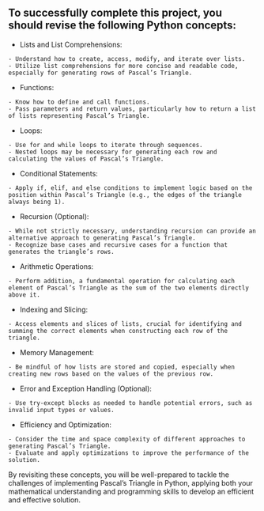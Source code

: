 ## To successfully complete this project, you should revise the following Python concepts:

* Lists and List Comprehensions:
```
- Understand how to create, access, modify, and iterate over lists.
- Utilize list comprehensions for more concise and readable code, especially for generating rows of Pascal’s Triangle.
```
* Functions:
```
- Know how to define and call functions.
- Pass parameters and return values, particularly how to return a list of lists representing Pascal’s Triangle.
```
* Loops:
```
- Use for and while loops to iterate through sequences.
- Nested loops may be necessary for generating each row and calculating the values of Pascal’s Triangle.
```
* Conditional Statements:
```
- Apply if, elif, and else conditions to implement logic based on the position within Pascal’s Triangle (e.g., the edges of the triangle always being 1).
```
* Recursion (Optional):
```
- While not strictly necessary, understanding recursion can provide an alternative approach to generating Pascal’s Triangle.
- Recognize base cases and recursive cases for a function that generates the triangle’s rows.
```
* Arithmetic Operations:
```
- Perform addition, a fundamental operation for calculating each element of Pascal’s Triangle as the sum of the two elements directly above it.
```
* Indexing and Slicing:
```
- Access elements and slices of lists, crucial for identifying and summing the correct elements when constructing each row of the triangle.
```
* Memory Management:
```
- Be mindful of how lists are stored and copied, especially when creating new rows based on the values of the previous row.
```
* Error and Exception Handling (Optional):
```
- Use try-except blocks as needed to handle potential errors, such as invalid input types or values.
```
* Efficiency and Optimization:
```
- Consider the time and space complexity of different approaches to generating Pascal’s Triangle.
- Evaluate and apply optimizations to improve the performance of the solution.
```
By revisiting these concepts, you will be well-prepared to tackle the challenges of implementing Pascal’s Triangle in Python, applying both your mathematical understanding and programming skills to develop an efficient and effective solution.
